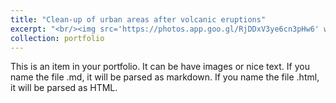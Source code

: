 ```yaml
---
title: "Clean-up of urban areas after volcanic eruptions"
excerpt: "<br/><img src='https://photos.app.goo.gl/RjDDxV3ye6cn3pHw6' width="600" height="500">"
collection: portfolio
---
```


This is an item in your portfolio. It can be have images or nice text. If you name the file .md, it will be parsed as markdown. If you name the file .html, it will be parsed as HTML. 

